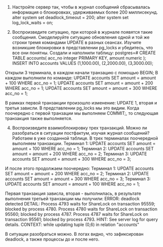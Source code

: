 1. Настройте сервер так, чтобы в журнал сообщений сбрасывалась информация о блокировках, удерживаемых более 200 миллисекунд.
alter system set deadlock_timeout = 200;
alter system set log_lock_waits = on;

2. Воспроизведите ситуацию, при которой в журнале появятся такие сообщения. Смоделируйте ситуацию обновления одной и той же строки тремя командами UPDATE в разных сеансах. Изучите возникшие блокировки в представлении pg_locks и убедитесь, что все они понятны.
Создали и наполнили таблицу:
postgres=# CREATE TABLE accounts(
  acc_no integer PRIMARY KEY,
  amount numeric
);
INSERT INTO accounts VALUES (1,1000.00), (2,2000.00), (3,3000.00);

Открыли 3 терминала, в каждом начали транзацию с помощью BEGIN;
В каждом выполнили по команде:
UPDATE accounts SET amount = amount + 100 WHERE acc_no = 1;
UPDATE accounts SET amount = amount + 200 WHERE acc_no = 1;
UPDATE accounts SET amount = amount + 300 WHERE acc_no = 1;

В рамках первой транзакции произошло изменение: UPDATE 1, вторая и третья зависли. В представлении pg_locks мы это видим. Когда поочередно с первой транзации мы выполняем COMMIT;, то следующая транзакция также выполняется.

4. Воспроизведите взаимоблокировку трех транзакций. Можно ли разобраться в ситуации постфактум, изучая журнал сообщений?
Работаем в уже созданной таблице. В трех терминалах поочередной выполняем транзакции.
Терминал 1: UPDATE accounts SET amount = amount + 100 WHERE acc_no = 1;
Терминал 2: UPDATE accounts SET amount = amount + 200 WHERE acc_no = 2;
Терминал 3: UPDATE accounts SET amount = amount + 300 WHERE acc_no = 3;

И после этого продолжаем поочередно:
Терминал 1: UPDATE accounts SET amount = amount + 200 WHERE acc_no = 2;
Терминал 2: UPDATE accounts SET amount = amount + 300 WHERE acc_no = 3;
Терминал 3: UPDATE accounts SET amount = amount + 100 WHERE acc_no = 1;

Первая транзакция зависла, вторая - выполнилась, в результате выполнения третьей транзакции мы получили:
ERROR:
deadlock detected
DETAIL:  Process 4793 waits for ShareLock on transaction 95559; blocked by process 4780.
Process 4780 waits for ShareLock on transaction 95560; blocked by process 4787.
Process 4787 waits for ShareLock on transaction 95561; blocked by process 4793.
HINT:  See server log for query details.
CONTEXT:  while updating tuple (0,6) in relation "accounts"

В ситуации разобраться можно. В логах видно, что зафиксирован deadlock, а также процессы до и после него.